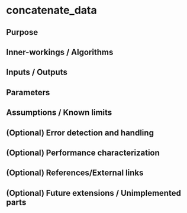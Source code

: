# concatenate_data

## Purpose

<!-- Write the purpose of this package and briefly describe the features.

Example:
  {package_name} is a package for planning trajectories that can avoid obstacles.
  This feature consists of two steps: obstacle filtering and optimizing trajectory.
-->

## Inner-workings / Algorithms

<!-- Write how this package works. Flowcharts and figures are great. Add sub-sections as you like.

Example:
  ### Flowcharts

  ...(PlantUML or something)

  ### State Transitions

  ...(PlantUML or something)

  ### How to filter target obstacles

  ...

  ### How to optimize trajectory

  ...
-->

## Inputs / Outputs

<!-- Write inputs/outputs of this package.

Example:
  ### Input

  | Name                 | Type                                                | Description          |
  | -------------------- | --------------------------------------------------- | -------------------- |
  | `~/input/trajectory` | `autoware_planning_msgs::msg::Trajectory`           | reference trajectory |
  | `~/input/obstacles`  | `autoware_perception_msgs::msg::DynamicObjectArray` | obstacles            |

  ### Output

  | Name                  | Type                                      | Description         |
  | --------------------- | ----------------------------------------- | ------------------- |
  | `~/output/trajectory` | `autoware_planning_msgs::msg::Trajectory` | modified trajectory |
-->

## Parameters

<!-- Write parameters of this package.

Example:
  ### Node Parameters

  | Name                   | Type | Description                     |
  | ---------------------- | ---- | ------------------------------- |
  | `output_debug_markers` | bool | whether to output debug markers |

  ### Core Parameters

  | Name                 | Type   | Description                                                          |
  | -------------------- | ------ | -------------------------------------------------------------------- |
  | `min_object_size_m`  | double | minimum object size to be selected as avoidance target obstacles [m] |
  | `avoidance_margin_m` | double | avoidance margin to obstacles [m]                                    |
-->

## Assumptions / Known limits

<!-- Write assumptions and limitations of your implementation.

Example:
  This algorithm assumes obstacles are not moving, so if they rapidly move after the vehicle started to avoid them, it might collide with them.
  Also, this algorithm doesn't care about blind spots. In general, since too close obstacles aren't visible due to the sensing performance limit, please take enough margin to obstacles.
-->

## (Optional) Error detection and handling

<!-- Write how to detect errors and how to recover from them.

Example:
  This package can handle up to 20 obstacles. If more obstacles found, this node will give up and raise diagnostic errors.
-->

## (Optional) Performance characterization

<!-- Write performance information like complexity. If it wouldn't be the bottleneck, not necessary.

Example:
  ### Complexity

  This algorithm is O(N).

  ### Processing time

  ...
-->

## (Optional) References/External links

<!-- Write links you referred to when you implemented.

Example:
  [1] {link_to_a_thesis}
  [2] {link_to_an_issue}
-->

## (Optional) Future extensions / Unimplemented parts

<!-- Write future extensions of this package.

Example:
  Currently, this package can't handle the chattering obstacles well. We plan to add some probabilistic filters in the perception layer to improve it.
  Also, there are some parameters that should be global(e.g. vehicle size, max steering, etc.). These will be refactored and defined as global parameters so that we can share the same parameters between different nodes.
-->
